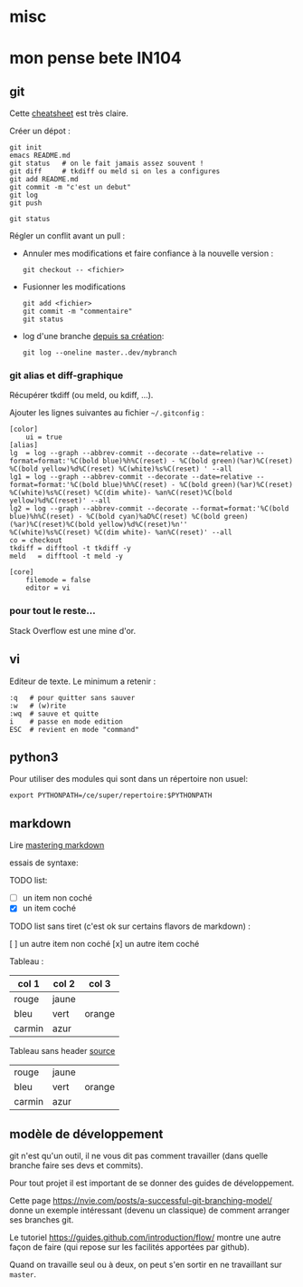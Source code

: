 # misc

# mon pense bete IN104

## git

Cette [cheatsheet](http://files.zeroturnaround.com/pdf/zt_git_cheat_sheet.pdf) est très claire.

Créer un dépot :

    git init
    emacs README.md
    git status   # on le fait jamais assez souvent !
    git diff     # tkdiff ou meld si on les a configures
    git add README.md
    git commit -m "c'est un debut"
    git log
    git push

    git status
    
Régler un conflit avant un pull :
- Annuler mes modifications et faire confiance à la nouvelle version :

      git checkout -- <fichier>
  
- Fusionner les modifications

      git add <fichier>
      git commit -m "commentaire"
      git status
        

- log d'une branche [depuis sa création](https://stackoverflow.com/a/24769534/7212665):

      git log --oneline master..dev/mybranch


### git alias et diff-graphique

Récupérer tkdiff (ou meld, ou kdiff, ...).

Ajouter les lignes suivantes au fichier `~/.gitconfig` :

```
[color]
	ui = true
[alias]
lg  = log --graph --abbrev-commit --decorate --date=relative --format=format:'%C(bold blue)%h%C(reset) - %C(bold green)(%ar)%C(reset) %C(bold yellow)%d%C(reset) %C(white)%s%C(reset) ' --all
lg1 = log --graph --abbrev-commit --decorate --date=relative --format=format:'%C(bold blue)%h%C(reset) - %C(bold green)(%ar)%C(reset) %C(white)%s%C(reset) %C(dim white)- %an%C(reset)%C(bold yellow)%d%C(reset)' --all
lg2 = log --graph --abbrev-commit --decorate --format=format:'%C(bold blue)%h%C(reset) - %C(bold cyan)%aD%C(reset) %C(bold green)(%ar)%C(reset)%C(bold yellow)%d%C(reset)%n''          %C(white)%s%C(reset) %C(dim white)- %an%C(reset)' --all
co = checkout
tkdiff = difftool -t tkdiff -y
meld   = difftool -t meld -y

[core]
    filemode = false
    editor = vi
```

### pour tout le reste...

Stack Overflow est une mine d'or. 



## vi

Editeur de texte.
Le minimum a retenir :

    :q   # pour quitter sans sauver
    :w   # (w)rite
    :wq  # sauve et quitte
    i    # passe en mode edition
    ESC  # revient en mode "command"



## python3

Pour utiliser des modules qui sont dans un répertoire non usuel:

    export PYTHONPATH=/ce/super/repertoire:$PYTHONPATH


## markdown

Lire [mastering markdown](https://guides.github.com/features/mastering-markdown/)

essais de syntaxe: 

TODO list:

- [ ] un item non coché
- [x] un item coché

TODO list sans tiret (c'est ok sur certains flavors de markdown) :

[ ] un autre item non coché
[x] un autre item coché

Tableau : 

| col 1  | col 2 |  col 3 |
| - | - |- |
| rouge | jaune
| bleu  | vert | orange
| carmin | azur


Tableau sans header [source](https://stackoverflow.com/questions/17536216/create-a-table-without-a-header-in-markdown)

| | | |
| - | - |- |
| rouge | jaune
| bleu  | vert | orange
| carmin | azur


## modèle de développement

git n'est qu'un outil, il ne vous dit pas comment travailler (dans quelle branche faire ses devs et commits).

Pour tout projet il est important de se donner des guides de développement. 

Cette page https://nvie.com/posts/a-successful-git-branching-model/ donne un exemple intéressant (devenu un classique) de comment arranger ses branches git.

Le tutoriel https://guides.github.com/introduction/flow/ montre une autre façon de faire (qui repose sur les facilités apportées par github).

Quand on travaille seul ou à deux, on peut s'en sortir en ne travaillant sur `master`. 
